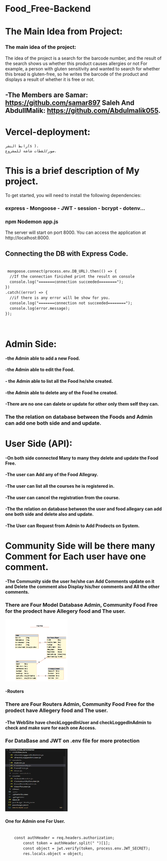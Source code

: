 # Food_Free-Backend
# The Main Idea from Project:
### The main idea of the project:
The idea of the project is a search for the barcode number, and the result of the search shows us whether this product causes allergies or not
For example, a person with gluten sensitivity and wanted to search for whether this bread is gluten-free, so he writes the barcode of the product and displays a result of whether it is free or not.

## -The Members are Samar: https://github.com/samar897 Saleh And AbdullMalik: https://github.com/Abdulmalik055.

# Vercel-deployment: 


    رابط النشر(s ).
    صور/لقطات شاشة للمشروع.

# This is a brief description of My project.

To get started, you will need to install the following dependencies:
### express - Mongoose - JWT - session - bcrypt - dotenv...

### npm Nodemon app.js

The server will start on port 8000. You can access the application at http://localhost:8000.


## Connecting the DB with Express Code.
<code>
 mongoose.connect(process.env.DB_URL).then(() => { 
  //If the connection finished print the result on console
  console.log("=======connection succeeded========");
}) 
.catch((error) => {  
  //if there is any error will be show for you.
  console.log("=======connection not succeeded========");
  console.log(error.message);
});   
 
 </code>

# Admin Side:
#### -the Admin  able to add a new Food.
#### -the Admin  able to edit the Food.
#### - the Admin  able to list all the Food he/she created.
#### -the Admin  able to delete any of the Food he created.
#### -There are no one can dalete or update for other only them self they can.

### The the relation on database between the Foods and Admin can add one both side and and update.

# User Side (API):
#### -On both side connected Many to many they delete and update the Food Free.
#### -The user can Add any of the Food Allegray. 
#### -The user can list all the courses he is registered in.
#### -The user can cancel the registration from the course.
#### -The the relation on database between the user and food allegary can add one both side and delete also and update.
#### -The User can Request from Admin to Add Prodects on System.

# Community Side will be there many Comment for Each user have one comment.
#### -The Community side the user he/she can Add Comments update on it and Delete the comment also Display his/her comments and All the other comments.

### There are Four Model Database Admin, Community Food Free for the prodect have Allegery food and The user.


<img src="/images/DB.png" width="200" height="200">


#### -Routers
### There are Four Routers Admin, Community Food Free for the prodect have Allegery food and The user.

#### -The WebSite have checkLoggedInUser and checkLoggedInAdmin to check and make sure for each one Access. 

### For DataBase and JWT on .env file for more protection 

<img src="/images/photo1.png" width="200" height="200">


#### One for Admin one For User.
<code>
    const authHeader = req.headers.authorization;
		const token = authHeader.split(" ")[1];
		const object = jwt.verify(token, process.env.JWT_SECRET);
		res.locals.object = object;
    </code>





